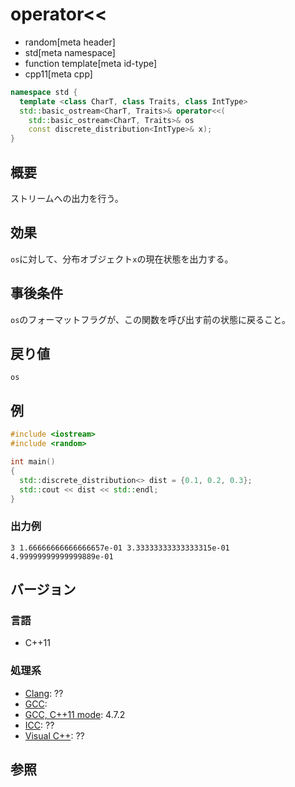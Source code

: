 # operator<<
* random[meta header]
* std[meta namespace]
* function template[meta id-type]
* cpp11[meta cpp]

```cpp
namespace std {
  template <class CharT, class Traits, class IntType>
  std::basic_ostream<CharT, Traits>& operator<<(
    std::basic_ostream<CharT, Traits>& os
    const discrete_distribution<IntType>& x);
}
```

## 概要
ストリームへの出力を行う。


## 効果
`os`に対して、分布オブジェクト`x`の現在状態を出力する。


## 事後条件
`os`のフォーマットフラグが、この関数を呼び出す前の状態に戻ること。


## 戻り値
`os`


## 例
```cpp example
#include <iostream>
#include <random>

int main()
{
  std::discrete_distribution<> dist = {0.1, 0.2, 0.3};
  std::cout << dist << std::endl;
}
```

### 出力例
```
3 1.66666666666666657e-01 3.33333333333333315e-01 4.99999999999999889e-01
```

## バージョン
### 言語
- C++11

### 処理系
- [Clang](/implementation.md#clang): ??
- [GCC](/implementation.md#gcc): 
- [GCC, C++11 mode](/implementation.md#gcc): 4.7.2
- [ICC](/implementation.md#icc): ??
- [Visual C++](/implementation.md#visual_cpp): ??


## 参照


